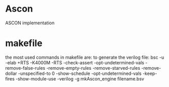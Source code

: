 # Ascon
ASCON implementation
# makefile 
 the most used commands in makefile are:
  to generate the verilog file:
  bsc -u  -elab  +RTS -K4000M -RTS -check-assert -opt-undetermined-vals -remove-false-rules -remove-empty-rules -remove-starved-rules -remove-dollar -unspecified-to 0 -show-schedule -opt-undetermined-vals -keep-fires -show-module-use -verilog -g mkAscon_engine filename.bsv
